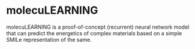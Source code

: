 # molecuLEARNING

molecuLEARNING is a proof-of-concept (recurrent) neural network model that can predict the energetics of complex materials based on a simple SMILe representation of the same.
